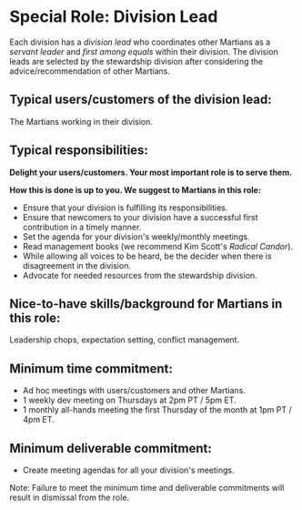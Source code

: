# Special Role: Division Lead

Each division has a *division lead* who coordinates other Martians as a *servant leader* and *first among equals* within their division. The division leads are selected by the stewardship division after considering the advice/recommendation of other Martians.

## Typical users/customers of the division lead:
The Martians working in their division.

## Typical responsibilities:

**Delight your users/customers. Your most important role is to serve them.**

**How this is done is up to you. We suggest to Martians in this role:**
- Ensure that your division is fulfilling its responsibilities.
- Ensure that newcomers to your division have a successful first contribution in a timely manner.
- Set the agenda for your division's weekly/monthly meetings.
- Read management books (we recommend Kim Scott's *Radical Candor*).
- While allowing all voices to be heard, be the decider when there is disagreement in the division.
- Advocate for needed resources from the stewardship division.

## Nice-to-have skills/background for Martians in this role:
Leadership chops, expectation setting, conflict management.

## Minimum time commitment:
- Ad hoc meetings with users/customers and other Martians.
- 1 weekly dev meeting on Thursdays at 2pm PT / 5pm ET.
- 1 monthly all-hands meeting the first Thursday of the month at 1pm PT / 4pm ET.

## Minimum deliverable commitment:
- Create meeting agendas for all your division's meetings.

Note: Failure to meet the minimum time and deliverable commitments will result in dismissal from the role.